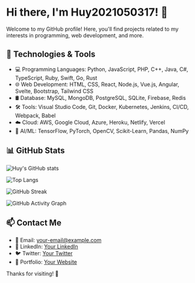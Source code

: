 # Hi there, I'm Huy2021050317! 👋

Welcome to my GitHub profile! Here, you'll find projects related to my interests in programming, web development, and more.

## 🔧 Technologies & Tools
- 💻 Programming Languages: Python, JavaScript, PHP, C++, Java, C#, TypeScript, Ruby, Swift, Go, Rust
- 🌐 Web Development: HTML, CSS, React, Node.js, Vue.js, Angular, Svelte, Bootstrap, Tailwind CSS
- 🛢️ Database: MySQL, MongoDB, PostgreSQL, SQLite, Firebase, Redis
- 🛠️ Tools: Visual Studio Code, Git, Docker, Kubernetes, Jenkins, CI/CD, Webpack, Babel
- ☁️ Cloud: AWS, Google Cloud, Azure, Heroku, Netlify, Vercel
- 🔬 AI/ML: TensorFlow, PyTorch, OpenCV, Scikit-Learn, Pandas, NumPy

## 📊 GitHub Stats
![Huy's GitHub stats](https://github-readme-stats.vercel.app/api?username=Huy2021050317&show_icons=true&theme=radical)

![Top Langs](https://github-readme-stats.vercel.app/api/top-langs/?username=Huy2021050317&langs_count=10&layout=compact&theme=radical)

![GitHub Streak](https://github-readme-streak-stats.herokuapp.com/?user=Huy2021050317&theme=radical)

![GitHub Activity Graph](https://github-readme-activity-graph.vercel.app/graph?username=Huy2021050317&theme=radical)

## 📫 Contact Me
- 📧 Email: your-email@example.com
- 🔗 LinkedIn: [Your LinkedIn](https://www.linkedin.com/in/yourprofile)
- 🐦 Twitter: [Your Twitter](https://twitter.com/yourprofile)
- 📜 Portfolio: [Your Website](https://yourwebsite.com)

Thanks for visiting! 🚀
